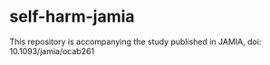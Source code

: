 # self-harm-jamia
This repository is accompanying the study published in JAMIA, doi: 10.1093/jamia/ocab261

